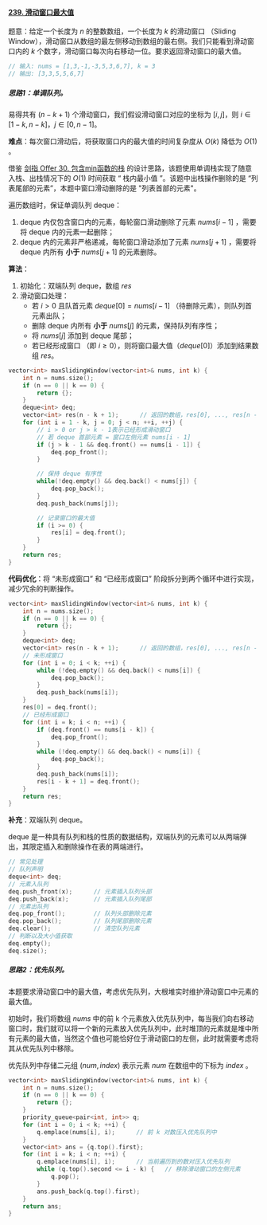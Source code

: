 #### [239. 滑动窗口最大值](https://leetcode-cn.com/problems/sliding-window-maximum/)

题意：给定一个长度为 $n$ 的整数数组，一个长度为 $k$ 的滑动窗口 （Sliding Window），滑动窗口从数组的最左侧移动到数组的最右侧。我们只能看到滑动窗口内的 $k$ 个数字，滑动窗口每次向右移动一位。要求返回滑动窗口的最大值。

```cpp
// 输入: nums = [1,3,-1,-3,5,3,6,7], k = 3
// 输出: [3,3,5,5,6,7]
```



##### 思路1：单调队列。

易得共有 $(n - k + 1)$ 个滑动窗口，我们假设滑动窗口对应的坐标为 $[i, j]$，则 $i \in[1-k,n-k]$，$j \in [0,n-1]$。

**难点**：每次窗口滑动后，将获取窗口内的最大值的时间复杂度从 $O(k)$ 降低为 $O(1)$ 。

借鉴 [剑指 Offer 30. 包含min函数的栈](https://leetcode-cn.com/problems/bao-han-minhan-shu-de-zhan-lcof/) 的设计思路，该题使用单调栈实现了随意入栈、出栈情况下的 $O(1)$ 时间获取 “ 栈内最小值 ”。该题中出栈操作删除的是 “列表尾部的元素”，本题中窗口滑动删除的是 "列表首部的元素"。

遍历数组时，保证单调队列 deque：

1. deque 内仅包含窗口内的元素，每轮窗口滑动删除了元素 $nums[i - 1]$ ，需要将 deque 内的元素一起删除；
2. deque 内的元素非严格递减，每轮窗口滑动添加了元素 $nums[j + 1]$ ，需要将 deque 内所有 **小于** $nums[j + 1]$ 的元素删除。



**算法**：

1. 初始化：双端队列 deque，数组 $res$ 
2. 滑动窗口处理：
   - 若 $i > 0$ 且队首元素 $deque[0] = nums[i - 1]$ （待删除元素），则队列首元素出队；
   - 删除 deque 内所有 **小于** $nums[j]$ 的元素，保持队列有序性；
   - 将 $nums[j]$ 添加到 deque 尾部；
   - 若已经形成窗口 （即 $i \geq 0$），则将窗口最大值（$deque[0]$）添加到结果数组 $res$。

```cpp
vector<int> maxSlidingWindow(vector<int>& nums, int k) {
    int n = nums.size();
    if (n == 0 || k == 0) {
        return {};
    }
    deque<int> deq;
    vector<int> res(n - k + 1);      // 返回的数组，res[0], ..., res[n - k]
    for (int i = 1 - k, j = 0; j < n; ++i, ++j) {
        // i > 0 or j > k - 1表示已经形成滑动窗口
        // 若 deque 首部元素 = 窗口左侧元素 nums[i - 1]
        if (j > k - 1 && deq.front() == nums[i - 1]) {
            deq.pop_front();
        }

        // 保持 deque 有序性
        while(!deq.empty() && deq.back() < nums[j]) {
            deq.pop_back();
        }
        deq.push_back(nums[j]);

        // 记录窗口的最大值
        if (i >= 0) {
            res[i] = deq.front();
        }
    }
    return res;
}
```

**代码优化**：将 “未形成窗口” 和 “已经形成窗口” 阶段拆分到两个循环中进行实现，减少冗余的判断操作。

```cpp
vector<int> maxSlidingWindow(vector<int>& nums, int k) {
    int n = nums.size();
    if (n == 0 || k == 0) {
        return {};
    }
    deque<int> deq;
    vector<int> res(n - k + 1);      // 返回的数组，res[0], ..., res[n - k]
    // 未形成窗口
    for (int i = 0; i < k; ++i) {
        while (!deq.empty() && deq.back() < nums[i]) {
            deq.pop_back();
        }
        deq.push_back(nums[i]);
    }
    res[0] = deq.front();
    // 已经形成窗口
    for (int i = k; i < n; ++i) {
        if (deq.front() == nums[i - k]) {
            deq.pop_front();
        }
        while (!deq.empty() && deq.back() < nums[i]) {
            deq.pop_back();
        }
        deq.push_back(nums[i]);
        res[i - k + 1] = deq.front();
    }
    return res;
}
```



**补充**：双端队列 deque。

deque 是一种具有队列和栈的性质的数据结构，双端队列的元素可以从两端弹出，其限定插入和删除操作在表的两端进行。

```cpp
// 常见处理
// 队列声明
deque<int> deq;
// 元素入队列
deq.push_front(x);		// 元素插入队列头部
deq.push_back(x);		// 元素插入队列尾部
// 元素出队列
deq.pop_front();		// 队列头部删除元素
deq.pop_back();			// 队列尾部删除元素
deq.clear();			// 清空队列元素
// 判断以及大小值获取
deq.empty();
deq.size();
```



##### 思路2：优先队列。

本题要求滑动窗口中的最大值，考虑优先队列，大根堆实时维护滑动窗口中元素的最大值。

初始时，我们将数组 $nums$ 中的前 k 个元素放入优先队列中，每当我们向右移动窗口时，我们就可以将一个新的元素放入优先队列中，此时堆顶的元素就是堆中所有元素的最大值，当然这个值也可能恰好位于滑动窗口的左侧，此时就需要考虑将其从优先队列中移除。

优先队列中存储二元组 $(num,index)$ 表示元素 $num$ 在数组中的下标为 $index$ 。

```cpp
vector<int> maxSlidingWindow(vector<int>& nums, int k) {
    int n = nums.size();
    if (n == 0 || k == 0) {
        return {};
    }
    priority_queue<pair<int, int>> q;
    for (int i = 0; i < k; ++i) {
        q.emplace(nums[i], i);      // 前 k 对数压入优先队列中
    }
    vector<int> ans = {q.top().first};
    for (int i = k; i < n; ++i) {
        q.emplace(nums[i], i);      // 当前遍历到的数对压入优先队列
        while (q.top().second <= i - k) {   // 移除滑动窗口的左侧元素
            q.pop();
        }
        ans.push_back(q.top().first);
    }
    return ans;
}
```





















